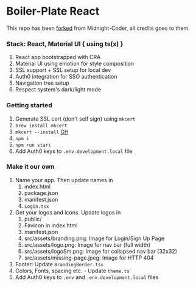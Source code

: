 # Boiler-Plate React

This repo has been [forked](https://github.com/Midnight-Coder/react-gold-tsx/) from Midnight-Coder, all credits goes to them.

### Stack: React, Material UI { using ts(x) }

1. React app bootstrapped with CRA
2. Material UI using emotion for style composition
3. SSL support + SSL setup for local dev
4. Auth0 integration for SSO authentication
5. Navigation tree setup
6. Respect system's dark/light mode

### Getting started

1. Generate SSL cert (don't self sign) using `mkcert`
2. `brew install mkcert` 
3. `mkcert --install` [GH](https://github.com/FiloSottile/mkcert)
4. `npm i`
5. `npm run start`
6. Add Auth0 keys to `.env.development.local` file

### Make it our own

1. Name your app. Then update names in 
   1. index.html 
   2. package.json
   3. manifest.json
   4. `Login.tsx`
2. Get your logos and icons. Update logos in
   1. public/
   2. Favicon in index.html 
   3. manifest.json
   4. src/assets/branding.png: Image for Login/Sign Up Page
   5. src/assets/logo.png: Image for nav bar (full width)
   6. src/assets/logoSm.png: Image for collapsed nav bar (32x32)
   7. src/assets/missing-page.jpeg: Image for HTTP 404
3. Footer: Update `BrandingBorder.tsx`
4. Colors, Fonts, spacing etc. - Update `theme.ts`
5. Add Auth0 keys to `.env` and `.env.development.local` files
